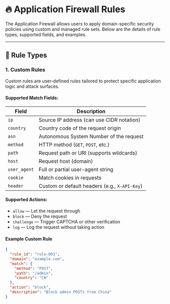 # 🔥 Application Firewall Rules

The Application Firewall allows users to apply domain-specific security policies using custom and managed rule sets. Below are the details of rule types, supported fields, and examples.

---

## 🧩 Rule Types

### 1. Custom Rules

Custom rules are user-defined rules tailored to protect specific application logic and attack surfaces.

#### Supported Match Fields:
| Field         | Description                                     |
|---------------|-------------------------------------------------|
| `ip`          | Source IP address (can use CIDR notation)       |
| `country`     | Country code of the request origin              |
| `asn`         | Autonomous System Number of the request         |
| `method`      | HTTP method (`GET`, `POST`, etc.)               |
| `path`        | Request path or URI (supports wildcards)        |
| `host`        | Request host (domain)                           |
| `user_agent`  | Full or partial user-agent string               |
| `cookie`      | Match cookies in requests                       |
| `header`      | Custom or default headers (e.g., `X-API-Key`)   |

#### Supported Actions:
- `allow` — Let the request through
- `block` — Deny the request
- `challenge` — Trigger CAPTCHA or other verification
- `log` — Log the request without taking action

#### Example Custom Rule
```json
{
  "rule_id": "rule-001",
  "domain": "example.com",
  "match": {
    "method": "POST",
    "path": "/admin",
    "country": "CN"
  },
  "action": "block",
  "description": "Block admin POSTs from China"
}
